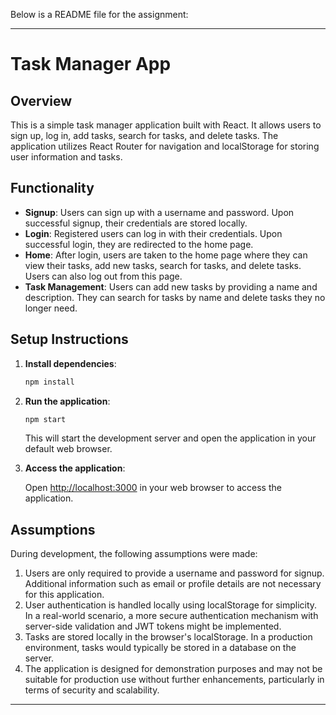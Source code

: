Below is a README file for the assignment:

---

# Task Manager App

## Overview

This is a simple task manager application built with React. It allows users to sign up, log in, add tasks, search for tasks, and delete tasks. The application utilizes React Router for navigation and localStorage for storing user information and tasks.

## Functionality

- **Signup**: Users can sign up with a username and password. Upon successful signup, their credentials are stored locally.
- **Login**: Registered users can log in with their credentials. Upon successful login, they are redirected to the home page.
- **Home**: After login, users are taken to the home page where they can view their tasks, add new tasks, search for tasks, and delete tasks. Users can also log out from this page.
- **Task Management**: Users can add new tasks by providing a name and description. They can search for tasks by name and delete tasks they no longer need.

## Setup Instructions

1. **Install dependencies**:

   ```bash
   npm install
   ```

2. **Run the application**:

   ```bash
   npm start
   ```

   This will start the development server and open the application in your default web browser.

3. **Access the application**:

   Open [http://localhost:3000](http://localhost:3000) in your web browser to access the application.

## Assumptions

During development, the following assumptions were made:

1. Users are only required to provide a username and password for signup. Additional information such as email or profile details are not necessary for this application.
2. User authentication is handled locally using localStorage for simplicity. In a real-world scenario, a more secure authentication mechanism with server-side validation and JWT tokens might be implemented.
3. Tasks are stored locally in the browser's localStorage. In a production environment, tasks would typically be stored in a database on the server.
4. The application is designed for demonstration purposes and may not be suitable for production use without further enhancements, particularly in terms of security and scalability.

---
